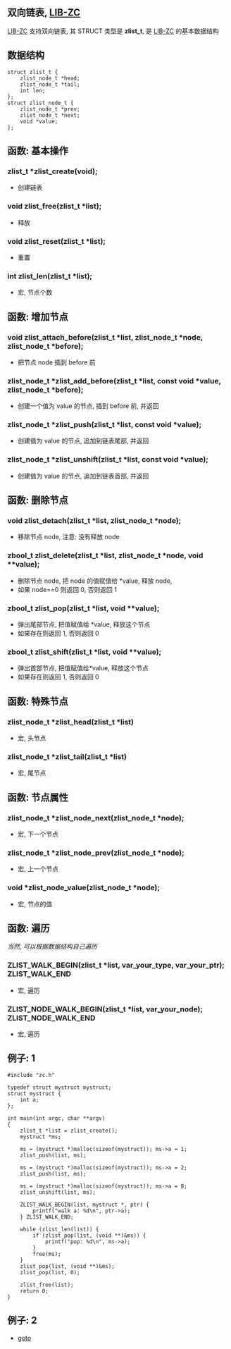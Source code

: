 
## 双向链表, [LIB-ZC](./README.md)

[LIB-ZC](./README.md) 支持双向链表,
其 STRUCT 类型是 **zlist_t**,
是 [LIB-ZC](./README.md) 的基本数据结构

## 数据结构

```
struct zlist_t {
    zlist_node_t *head;
    zlist_node_t *tail;
    int len; 
};
struct zlist_node_t {
    zlist_node_t *prev;
    zlist_node_t *next;
    void *value;
};
```

## 函数: 基本操作

### zlist_t *zlist_create(void);

* 创建链表

### void zlist_free(zlist_t *list);

* 释放

### void zlist_reset(zlist_t *list);

* 重置

### int zlist_len(zlist_t *list);

* 宏, 节点个数


## 函数: 增加节点

### void zlist_attach_before(zlist_t *list, zlist_node_t *node, zlist_node_t *before);

* 把节点 node 插到 before 前

### zlist_node_t *zlist_add_before(zlist_t *list, const void *value, zlist_node_t *before);

* 创建一个值为 value 的节点, 插到 before 前, 并返回

### zlist_node_t *zlist_push(zlist_t *list, const void *value);

* 创建值为 value 的节点, 追加到链表尾部, 并返回

### zlist_node_t *zlist_unshift(zlist_t *list, const void *value);

* 创建值为 value 的节点, 追加到链表首部, 并返回

## 函数: 删除节点

### void zlist_detach(zlist_t *list, zlist_node_t *node);

* 移除节点 node, 注意: 没有释放 node

### zbool_t zlist_delete(zlist_t *list, zlist_node_t *node, void **value);

* 删除节点 node, 把 node 的值赋值给 *value, 释放 node,
* 如果 node==0 则返回 0, 否则返回 1

### zbool_t zlist_pop(zlist_t *list, void **value);

* 弹出尾部节点, 把值赋值给 *value, 释放这个节点
* 如果存在则返回 1, 否则返回 0 

### zbool_t zlist_shift(zlist_t *list, void **value);

* 弹出首部节点, 把值赋值给*value, 释放这个节点
* 如果存在则返回 1, 否则返回 0

## 函数: 特殊节点

### zlist_node_t *zlist_head(zlist_t *list)

* 宏, 头节点

### zlist_node_t *zlist_tail(zlist_t *list)

* 宏, 尾节点

## 函数: 节点属性

### zlist_node_t *zlist_node_next(zlist_node_t *node);

* 宏, 下一个节点

### zlist_node_t *zlist_node_prev(zlist_node_t *node);

* 宏, 上一个节点

### void *zlist_node_value(zlist_node_t *node);

* 宏, 节点的值

## 函数: 遍历

<i>当然, 可以根据数据结构自己遍历</i>

### ZLIST_WALK_BEGIN(zlist_t *list, var_your_type, var_your_ptr);<BR />ZLIST_WALK_END

* 宏, 遍历

### ZLIST_NODE_WALK_BEGIN(zlist_t *list, var_your_node);<BR />ZLIST_NODE_WALK_END

* 宏, 遍历

## 例子: 1

```
#include "zc.h"

typedef struct mystruct mystruct;
struct mystruct {
    int a;
};

int main(int argc, char **argv)
{
    zlist_t *list = zlist_create();
    mystruct *ms;

    ms = (mystruct *)malloc(sizeof(mystruct)); ms->a = 1;
    zlist_push(list, ms);

    ms = (mystruct *)malloc(sizeof(mystruct)); ms->a = 2;
    zlist_push(list, ms);

    ms = (mystruct *)malloc(sizeof(mystruct)); ms->a = 8;
    zlist_unshift(list, ms);

    ZLIST_WALK_BEGIN(list, mystruct *, ptr) {
        printf("walk a: %d\n", ptr->a);
    } ZLIST_WALK_END;

    while (zlist_len(list)) {
        if (zlist_pop(list, (void **)&ms)) {
            printf("pop: %d\n", ms->a);
        }   
        free(ms);
    }   
    zlist_pop(list, (void **)&ms);
    zlist_pop(list, 0);
    
    zlist_free(list);
    return 0;
}
```

## 例子: 2

* [goto](../blob/master/sample/stdlib/list.c)

